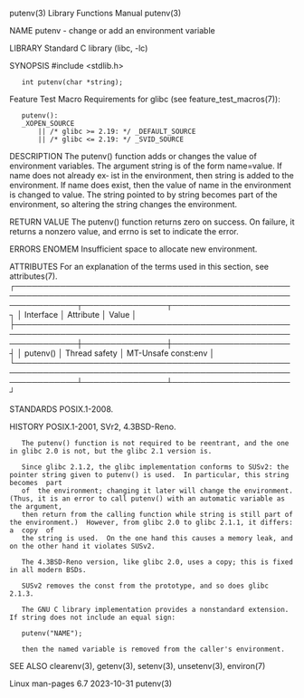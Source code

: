 putenv(3)							   Library Functions Manual							     putenv(3)

NAME
       putenv - change or add an environment variable

LIBRARY
       Standard C library (libc, -lc)

SYNOPSIS
       #include <stdlib.h>

       int putenv(char *string);

   Feature Test Macro Requirements for glibc (see feature_test_macros(7)):

       putenv():
	   _XOPEN_SOURCE
	       || /* glibc >= 2.19: */ _DEFAULT_SOURCE
	       || /* glibc <= 2.19: */ _SVID_SOURCE

DESCRIPTION
       The putenv() function adds or changes the value of environment variables.  The argument string is of the form name=value.  If name does not already ex‐
       ist  in	the  environment, then string is added to the environment.  If name does exist, then the value of name in the environment is changed to value.
       The string pointed to by string becomes part of the environment, so altering the string changes the environment.

RETURN VALUE
       The putenv() function returns zero on success.  On failure, it returns a nonzero value, and errno is set to indicate the error.

ERRORS
       ENOMEM Insufficient space to allocate new environment.

ATTRIBUTES
       For an explanation of the terms used in this section, see attributes(7).
       ┌───────────────────────────────────────────────────────────────────────────────────────────────────────────────┬───────────────┬─────────────────────┐
       │ Interface												       │ Attribute     │ Value		     │
       ├───────────────────────────────────────────────────────────────────────────────────────────────────────────────┼───────────────┼─────────────────────┤
       │ putenv()												       │ Thread safety │ MT-Unsafe const:env │
       └───────────────────────────────────────────────────────────────────────────────────────────────────────────────┴───────────────┴─────────────────────┘

STANDARDS
       POSIX.1-2008.

HISTORY
       POSIX.1-2001, SVr2, 4.3BSD-Reno.

       The putenv() function is not required to be reentrant, and the one in glibc 2.0 is not, but the glibc 2.1 version is.

       Since glibc 2.1.2, the glibc implementation conforms to SUSv2: the pointer string given to putenv() is used.  In particular, this string	 becomes  part
       of  the environment; changing it later will change the environment.  (Thus, it is an error to call putenv() with an automatic variable as the argument,
       then return from the calling function while string is still part of the environment.)  However, from glibc 2.0 to glibc 2.1.1, it differs:  a  copy  of
       the string is used.  On the one hand this causes a memory leak, and on the other hand it violates SUSv2.

       The 4.3BSD-Reno version, like glibc 2.0, uses a copy; this is fixed in all modern BSDs.

       SUSv2 removes the const from the prototype, and so does glibc 2.1.3.

       The GNU C library implementation provides a nonstandard extension.  If string does not include an equal sign:

	   putenv("NAME");

       then the named variable is removed from the caller's environment.

SEE ALSO
       clearenv(3), getenv(3), setenv(3), unsetenv(3), environ(7)

Linux man-pages 6.7							  2023-10-31								     putenv(3)
